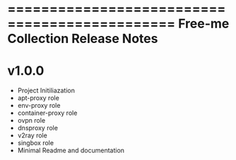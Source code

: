 ==============================================
Free-me Collection Release Notes
==============================================

v1.0.0
=======
+ Project Initiliazation
+ apt-proxy role
+ env-proxy role
+ container-proxy role
+ ovpn role
+ dnsproxy role
+ v2ray role
+ singbox role
+ Minimal Readme and documentation